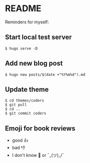 # README

Reminders for myself:

## Start local test server

```
$ hugo serve -D
```

## Add new blog post

```
$ hugo new posts/$(date +"%Y%m%d").md
```

## Update theme

```
$ cd themes/coders
$ git pull
$ cd ..
$ git commit coders
```

## Emoji for book reviews

- good         👍
- bad          👎
- I don't know 🤷 or ¯\_(ツ)_/¯
